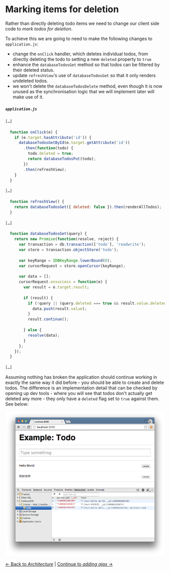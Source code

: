 # Marking items for deletion

Rather than directly deleting todo items we need to change our client side code to *mark todos for deletion*.

To achieve this we are going to need to make the following changes to `application.js`:

- change the `onClick` handler, which deletes individual todos, from directly deleting the todo to setting a new `deleted` property to `true`
- enhance the `databaseTodosGet` method so that todos can be filtered by their deleted status.
- update `refreshView`'s use of `databaseTodosGet` so that it only renders undeleted todos.
- we won't delete the `databaseTodosDelete` method, even though it is now unused as the synchronisation logic that we will implement later will make use of it.

##### `application.js`

```js
[…]

  function onClick(e) {
    if (e.target.hasAttribute('id')) {
      databaseTodosGetById(e.target.getAttribute('id'))
        .then(function(todo) {
          todo.deleted = true;
          return databaseTodosPut(todo);
        })
        .then(refreshView);
    }
  }

[…]

  function refreshView() {
    return databaseTodosGet({ deleted: false }).then(renderAllTodos);
  }

[…]

  function databaseTodosGet(query) {
    return new Promise(function(resolve, reject) {
      var transaction = db.transaction(['todo'], 'readwrite');
      var store = transaction.objectStore('todo');

      var keyRange = IDBKeyRange.lowerBound(0);
      var cursorRequest = store.openCursor(keyRange);

      var data = [];
      cursorRequest.onsuccess = function(e) {
        var result = e.target.result;

        if (result) {
          if (!query || (query.deleted === true && result.value.deleted) || (query.deleted === false && !result.value.deleted)) {
            data.push(result.value);
          }
          result.continue();

        } else {
          resolve(data);
        }
      };
    });
  }

[…]
```

Assuming nothing has broken the application should continue working in exactly the same way it did before - you should be able to create and delete todos.  The difference is an implementation detail that can be checked by opening up dev tools - where you will see that todos don't actually get deleted any more - they only have a `deleted` flag set to `true` against them.  See below:

!['Hallo Welt' has been flagged for deletion](./screenshot.png)

[← Back to *Architecture*](../01-architecture) | [Continue to *adding ajax* →](03-adding-ajax)
